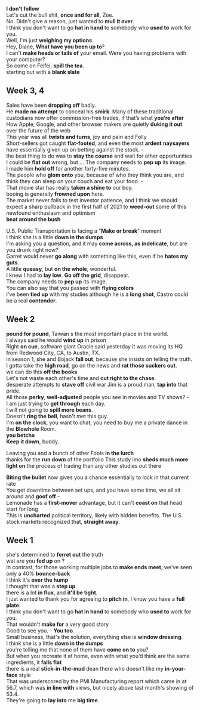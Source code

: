 **I don't follow**  
Let's cut the bull shit, **once and for all**, Zoe.  
No. Didn't give a reason, just wanted to **mull it over**.  
I think you don't want to go **hat in hand** to somebody who **used to** work for you.  
Well, I'm just **weighing my options**.  
Hey, Diane, **What have you been up to**?  
I can't **make heads or tails of** your email. Were you having problems with your computer?  
So come on Feifei, **spill the tea**.  
starting out with a **blank slate**  

## Week 3, 4 

Sales have been **dropping off** badly.  
He **made no attempt** to conceal his **smirk**.  Many of these traditional custodians now offer commission-free trades, if that’s what **you’re after**  
How Apple, Google, and other browser makers are quietly **duking it out** over the future of the web  
This year was all **twists and turns**, joy and pain and Folly  
Short-sellers got caught **flat-footed**, and even the most **ardent** **naysayers** have essentially given up on betting against the stock. -  
the best thing to do was to **stay the course** and wait for other opportunities  
I could be **flat out** wrong, but ... 
The company needs to **pep up** its image.  
I made him **hold off** for another forty-five minutes.  
The people who **glom onto** you, because of who they think you are, and think they can sleep on your couch and eat your food. -  
That movie star has really **taken a shine to** our boy.  
booing is generally **frowned upon** here.  
The market never fails to test investor patience, and I think we should expect a sharp pullback in the first half of 2021 to **weed-out** some of this newfound enthusiasm and optimism  
**beat around the bush**   


U.S. Public Transportation is facing a "**Make or break**" moment  
I think she is a little **down in the dumps**  
I'm asking you a question, and it may **come across, as** **indelicate**, but are you drunk right now?  
Garret would never **go along** with something like this, even if he **hates my guts**.  
A little **queasy**, but **on the whole**, wonderful.  
I knew I had to **lay low**. **Go off the grid**, disappear.  
The company needs to **pep up** its image.  
You can also say that you passed with **flying colors**  
I've been **tied up** with my studies
although he is a **long shot**, Castro could be a real **contender**.   

## Week 2

**pound for pound**, Taiwan s the most important place in the world.  
I always said he would **wind up** in prison  
Right **on cue**, software giant Oracle said yesterday it was moving its HQ from Redwood City, CA, to Austin, TX.  
in season 1, she and Bojack **fall out**, because she insists on telling the truth.  
I gotta take the **high road**, go on the news and **rat those suckers out**.  
we can do this **off the books**  
Let's not waste each other's time and **cut right to the chase**.  
desperate attempts to **stave off** civil war 
Jim is a proud man, **tap into** that pride.  
All those **perky**, **well-adjusted** people you see in movies and TV shows? -  
I am just trying to **get through** each day.  
I will not going to **spill more beans**.  
Doesn't **ring the bell**, hasn't met this guy.  
I'm **on the clock**, you want to chat, you need to buy me a private dance in the **Blowhole** Room.  
**you betcha**  
**Keep it down**, buddy.  

Leaving you and a bunch of other Fools **in the lurch**  
thanks for the **run down** of the portfolio 
This study imo **sheds much more light on** the process of trading than any other studies out there  

**Biting the bullet** now gives you a chance essentially to lock in that current rate  
You get downtime between set ups, and you have some time, we all sit around and **goof off** -  
Lemonade has a **first-mover** advantage, but it can't **coast on** that head start for long  
This is **uncharted** political territory, likely with hidden benefits. The U.S. stock markets recognized that, **straight away**.  

## Week 1 

she's determined to **ferret out** the truth  
wat are you **fed up** on ?  
In contrast, for those working multiple jobs to **make ends meet**, we've seen only a 40% **bounce-back**  
I think it's **over the hump**  
I thought that was a **step up**.  
there is a lot **in flux**, and **it'll be tight**.  
I just wanted to thank you for agreeing to **pitch in**, I know you have a **full plate**.  
I think you don't want to go **hat in hand** to somebody who **used to** work for you.  
That wouldn't **make for** a very good story  
Good to see you. - **You too**.  
Small business, that's the solution, everything else is **window dressing**.  
I think she is a little **down in the dumps**  
you're telling me that none of them have **come on to** you?  
But when you recreate it at home, even with what you’d think are the same ingredients, it **falls flat**  
there is a real **stick-in-the-mud** dean there who doesn't like my **in-your-face** style  
That was underscored by the PMI Manufacturing report which came in at 56.7, which was **in line with** views, but nicely above last month's showing of 53.4.  
They're going to **lay into** me **big time**.  

